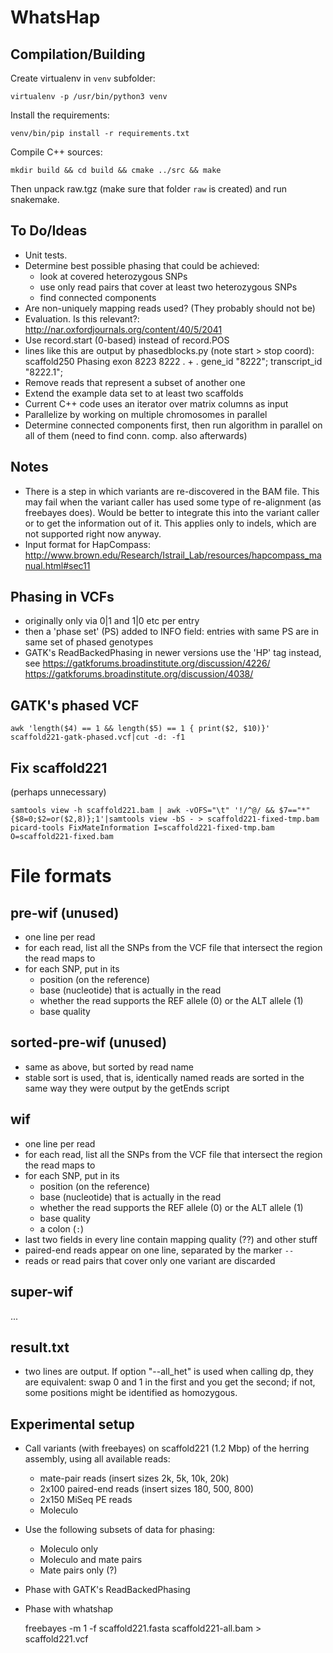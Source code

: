 WhatsHap
========

Compilation/Building
--------------------

Create virtualenv in `venv` subfolder:

    virtualenv -p /usr/bin/python3 venv

Install the requirements:

    venv/bin/pip install -r requirements.txt

Compile C++ sources:

    mkdir build && cd build && cmake ../src && make

Then unpack raw.tgz (make sure that folder `raw` is created) and run snakemake.


To Do/Ideas
-----------

* Unit tests.
* Determine best possible phasing that could be achieved:
    * look at covered heterozygous SNPs
    * use only read pairs that cover at least two heterozygous SNPs
    * find connected components
* Are non-uniquely mapping reads used? (They probably should not be)
* Evaluation. Is this relevant?: http://nar.oxfordjournals.org/content/40/5/2041
* Use record.start (0-based) instead of record.POS
* lines like this are output by phasedblocks.py (note start > stop coord):
scaffold250     Phasing exon    8223    8222    .       +       .       gene_id "8222"; transcript_id "8222.1";
* Remove reads that represent a subset of another one
* Extend the example data set to at least two scaffolds
* Current C++ code uses an iterator over matrix columns as input
* Parallelize by working on multiple chromosomes in parallel
* Determine connected components first, then run algorithm in parallel on all
  of them (need to find conn. comp. also afterwards)

Notes
-----

* There is a step in which variants are re-discovered in the BAM file. This may
  fail when the variant caller has used some type of re-alignment (as
  freebayes does). Would be better to integrate this into the variant caller or
  to get the information out of it. This applies only to indels, which are not
  supported right now anyway.
* Input format for HapCompass: http://www.brown.edu/Research/Istrail_Lab/resources/hapcompass_manual.html#sec11

Phasing in VCFs
---------------

* originally only via 0|1 and 1|0 etc per entry
* then a 'phase set' (PS) added to INFO field: entries with same PS are in same
  set of phased genotypes
* GATK's ReadBackedPhasing in newer versions use the 'HP' tag instead, see
  https://gatkforums.broadinstitute.org/discussion/4226/
  https://gatkforums.broadinstitute.org/discussion/4038/


GATK's phased VCF
-----------------

	awk 'length($4) == 1 && length($5) == 1 { print($2, $10)}' scaffold221-gatk-phased.vcf|cut -d: -f1


Fix scaffold221
---------------

(perhaps unnecessary)

	samtools view -h scaffold221.bam | awk -vOFS="\t" '!/^@/ && $7=="*"{$8=0;$2=or($2,8)};1'|samtools view -bS - > scaffold221-fixed-tmp.bam
	picard-tools FixMateInformation I=scaffold221-fixed-tmp.bam O=scaffold221-fixed.bam


File formats
============


pre-wif (unused)
----------------

* one line per read
* for each read, list all the SNPs from the VCF file that intersect the region the read maps to
* for each SNP, put in its
    * position (on the reference)
    * base (nucleotide) that is actually in the read
    * whether the read supports the REF allele (0) or the ALT allele (1)
    * base quality

sorted-pre-wif (unused)
-----------------------

* same as above, but sorted by read name
* stable sort is used, that is, identically named reads are sorted in the same way they were
  output by the getEnds script

wif
---

* one line per read
* for each read, list all the SNPs from the VCF file that intersect the region the read maps to
* for each SNP, put in its
    * position (on the reference)
    * base (nucleotide) that is actually in the read
    * whether the read supports the REF allele (0) or the ALT allele (1)
    * base quality
    * a colon (`:`)
* last two fields in every line contain mapping quality (??) and other stuff
* paired-end reads appear on one line, separated by the marker `--`
* reads or read pairs that cover only one variant are discarded


super-wif
---------
...


result.txt
----------

* two lines are output. If option "--all_het" is used when calling dp, they are
  equivalent: swap 0 and 1 in the first and you get the second; if not, some
  positions might be identified as homozygous.


Experimental setup
------------------

* Call variants (with freebayes) on scaffold221 (1.2 Mbp) of the herring assembly, using all available reads:
	* mate-pair reads (insert sizes 2k, 5k, 10k, 20k)
	* 2x100 paired-end reads (insert sizes 180, 500, 800)
	* 2x150 MiSeq PE reads
	* Moleculo
* Use the following subsets of data for phasing:
	* Moleculo only
	* Moleculo and mate pairs
	* Mate pairs only (?)
* Phase with GATK's ReadBackedPhasing
* Phase with whatshap

	freebayes -m 1 -f scaffold221.fasta scaffold221-all.bam > scaffold221.vcf

